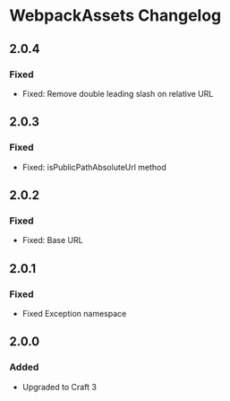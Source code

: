 # WebpackAssets Changelog

## 2.0.4
### Fixed
- Fixed: Remove double leading slash on relative URL

## 2.0.3
### Fixed
- Fixed: isPublicPathAbsoluteUrl method

## 2.0.2
### Fixed
- Fixed: Base URL

## 2.0.1
### Fixed
- Fixed Exception namespace 

## 2.0.0
### Added
- Upgraded to Craft 3
